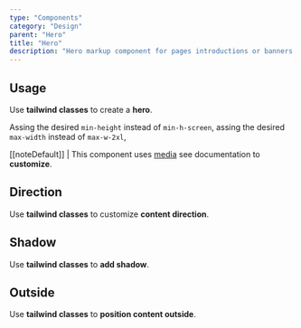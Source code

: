 ```yaml
---
type: "Components"
category: "Design"
parent: "Hero"
title: "Hero"
description: "Hero markup component for pages introductions or banners."
---
```


## Usage

Use **tailwind classes** to create a **hero**.

Assing the desired `min-height` instead of `min-h-screen`, assing the desired `max-width` instead of `max-w-2xl`,

[[noteDefault]]
| This component uses [media](/components/media) see documentation to **customize**.

<demo>
  <div class="gatsby_demo_item xt-toggle" data-iframe="demos/components/hero/usage">
  </div>
</demo>

## Direction

Use **tailwind classes** to customize **content direction**.

<demo>
  <div class="gatsby_demo_item xt-toggle" data-iframe="demos/components/hero/direction">
  </div>
</demo>

## Shadow

Use **tailwind classes** to **add shadow**.

<demo>
  <div class="gatsby_demo_item xt-toggle" data-iframe="demos/components/hero/shadow">
  </div>
</demo>

## Outside

Use **tailwind classes** to **position content outside**.

<demo>
  <div class="gatsby_demo_item xt-toggle" data-iframe="demos/components/hero/outside">
  </div>
</demo>
